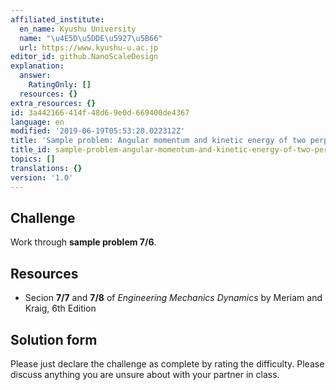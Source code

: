 ```yaml
---
affiliated_institute:
  en_name: Kyushu University
  name: "\u4E5D\u5DDE\u5927\u5B66"
  url: https://www.kyushu-u.ac.jp
editor_id: github.NanoScaleDesign
explanation:
  answer:
    RatingOnly: []
  resources: {}
extra_resources: {}
id: 3a442166-414f-48d6-9e0d-669400de4367
language: en
modified: '2019-06-19T05:53:20.022312Z'
title: 'Sample problem: Angular momentum and kinetic energy of two perpendicular plates'
title_id: sample-problem-angular-momentum-and-kinetic-energy-of-two-perpendicular-plates
topics: []
translations: {}
version: '1.0'
---
```


## Challenge
Work through **sample problem 7/6**.

## Resources
- Secion **7/7** and **7/8** of *Engineering Mechanics Dynamics* by Meriam and Kraig, 6th Edition


## Solution form
Please just declare the challenge as complete by rating the difficulty.
Please discuss anything you are unsure about with your partner in class.
